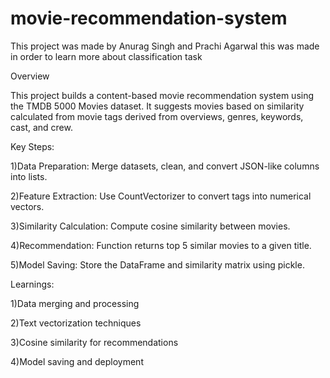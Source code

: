 # movie-recommendation-system

This project was made by Anurag Singh and Prachi Agarwal this was made in order to learn more about classification task 

Overview

This project builds a content-based movie recommendation system using the TMDB 5000 Movies dataset. It suggests movies based on similarity calculated from movie tags derived from overviews, genres, keywords, cast, and crew.

Key Steps:

1)Data Preparation: Merge datasets, clean, and convert JSON-like columns into lists.

2)Feature Extraction: Use CountVectorizer to convert tags into numerical vectors.

3)Similarity Calculation: Compute cosine similarity between movies.

4)Recommendation: Function returns top 5 similar movies to a given title.

5)Model Saving: Store the DataFrame and similarity matrix using pickle.


Learnings:

1)Data merging and processing

2)Text vectorization techniques

3)Cosine similarity for recommendations

4)Model saving and deployment
